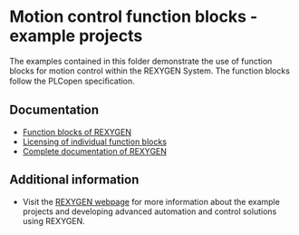 Motion control function blocks - example projects
=================================================

The examples contained in this folder demonstrate the use of function blocks 
for motion control within the REXYGEN System. The function blocks follow the PLCopen 
speciﬁcation.

## Documentation ##

- [Function blocks of REXYGEN](https://www.rexygen.com/doc/PDF/ENGLISH/BRef_ENG.pdf)
- [Licensing of individual function blocks](https://www.rexygen.com/doc/ENGLISH/MANUALS/BRef/BRef_ENGap1.html)
- [Complete documentation of REXYGEN](http://www.rexygen.com/documentation-and-support)

## Additional information ##

- Visit the [REXYGEN webpage](http://www.rexygen.com) 
for more information about the example projects and developing advanced 
automation and control solutions using REXYGEN.